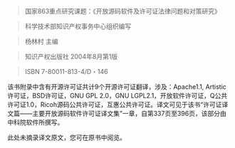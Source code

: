 > 国家863重点研究课题：《开放源码软件及许可证法律问题和对策研究》

> 科学技术部知识产权事务中心组织编写

> 杨林村 主编

> 知识产权出版社 2004年8月第1版

> ISBN 7-80011-813-4/D・146


该书附录中含有开源许可证共计9个开源许可证翻译，涉及：Apache1.1, Artistic许可证，BSD许可证，GNU GPL 2.0，GNU LGPL2.1，开放软件许可证，Q公共许可证1.0，Ricoh源码公共许可证，互惠公共许可证。译文可见于该书“许可证译文篇——主要开放源码软件许可证译文集”一章，自第337页至396页，该部分由中科院软件所撰写。

此处未摘录译文原文，您可在原书中阅览。
